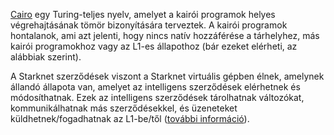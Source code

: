 [Cairo](https://medium.com/starkware/hello-cairo-3cb43b13b209) egy Turing-teljes nyelv, amelyet a kairói programok helyes végrehajtásának tömör bizonyítására terveztek. A kairói programok hontalanok, ami azt jelenti, hogy nincs natív hozzáférése a tárhelyhez, más kairói programokhoz vagy az L1-es állapothoz (bár ezeket elérheti, az alábbiak szerint). 

A Starknet szerződések viszont a Starknet virtuális gépben élnek, amelynek állandó állapota van, amelyet az intelligens szerződések elérhetnek és módosíthatnak. Ezek az intelligens szerződések tárolhatnak változókat, kommunikálhatnak más szerződésekkel, és üzeneteket küldhetnek/fogadhatnak az L1-be/től ([további információ](https://www.cairo-lang.org/docs/hello_starknet/index.html)).